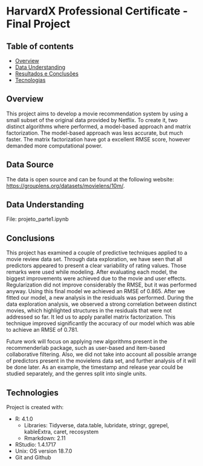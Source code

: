 # HarvardX Professional Certificate - Final Project

## Table of contents
* [Overview](#overview)
* [Data Understanding](#EDA)
* [Resultados e Conclusões](#Resultados)
* [Tecnologias](#tecnologias)

## Overview
This project aims to develop a movie recommendation system by using a small subset of the original data provided by Netflix. To create it, two distinct algorithms where performed, a model-based approach and matrix factorization. The model-based approach was less accurate, but much faster. The matrix factorization have got a excellent RMSE score, however demanded more computational power.

## Data Source
The data is open source and can be found at the following website: https://grouplens.org/datasets/movielens/10m/.

## Data Understanding

File: projeto_parte1.ipynb

## Conclusions
This project has examined a couple of predictive techniques applied to a movie review data set. Through data exploration, we have seen that all predictors appeared to present a clear variability of rating values. Those remarks were used while modeling. After evaluating each model, the biggest improvements were achieved due to the movie and user effects. Regularization did not improve considerably the RMSE, but it was performed anyway. Using this final model we achieved an RMSE of 0.865. After we fitted our model, a new analysis in the residuals was performed. During the data exploration analysis, we observed a strong correlation between distinct movies, which highlighted structures in the residuals that were not addressed so far. It led us to apply parallel matrix factorization. This technique improved significantly the accuracy of our model which was able to achieve an RMSE of 0.781. 

Future work will focus on applying new algorithms present in the recommenderlab package, such as user-based and item-based collaborative filtering. Also, we did not take into account all possible arrange of predictors present in the movielens data set, and further analysis of it will be done later. As an example, the timestamp and release year could be studied separately, and the genres split into single units.
	
## Technologies
Project is created with:
* R: 4.1.0
  * Libraries: Tidyverse, data.table, lubridate, stringr, ggrepel, kableExtra, caret, recosystem
  * Rmarkdown: 2.11
* RStudio: 1.4.1717
* Unix: OS version 18.7.0
* Git and Github
